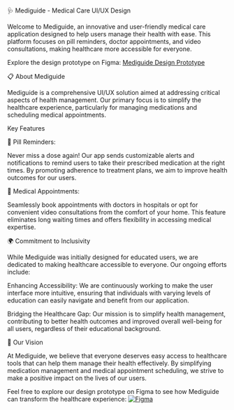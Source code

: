 🩺 Mediguide - Medical Care UI/UX Design

Welcome to Mediguide, an innovative and user-friendly medical care application designed to help users manage their health with ease. This platform focuses on pill reminders, doctor appointments, and video consultations, making healthcare more accessible for everyone.

Explore the design prototype on Figma: [Mediguide Design Prototype](https://www.figma.com/file/ePvrIDNDe6U7K8yyGQn0c8/Untitled?type=design&node-id=0%3A1&mode=design&t=S44tOipVDmG7eTKs-1 )

📋 About Mediguide

Mediguide is a comprehensive UI/UX solution aimed at addressing critical aspects of health management. Our primary focus is to simplify the healthcare experience, particularly for managing medications and scheduling medical appointments.

Key Features

💊 Pill Reminders:

Never miss a dose again! Our app sends customizable alerts and notifications to remind users to take their prescribed medication at the right times.
By promoting adherence to treatment plans, we aim to improve health outcomes for our users.

📅 Medical Appointments:

Seamlessly book appointments with doctors in hospitals or opt for convenient video consultations from the comfort of your home.
This feature eliminates long waiting times and offers flexibility in accessing medical expertise.

🌍 Commitment to Inclusivity

While Mediguide was initially designed for educated users, we are dedicated to making healthcare accessible to everyone. Our ongoing efforts include:

Enhancing Accessibility: We are continuously working to make the user interface more intuitive, ensuring that individuals with varying levels of education can easily navigate and benefit from our application.

Bridging the Healthcare Gap: Our mission is to simplify health management, contributing to better health outcomes and improved overall well-being for all users, regardless of their educational background.

🎯 Our Vision

At Mediguide, we believe that everyone deserves easy access to healthcare tools that can help them manage their health effectively. By simplifying medication management and medical appointment scheduling, we strive to make a positive impact on the lives of our users.

Feel free to explore our design prototype on Figma to see how Mediguide can transform the healthcare experience: [![Figma](https://img.shields.io/badge/Figma-%23F24E1E.svg?style=for-the-badge&logo=figma&logoColor=white)](https://www.figma.com/file/ePvrIDNDe6U7K8yyGQn0c8/Untitled?type=design&node-id=0%3A1&mode=design&t=S44tOipVDmG7eTKs-1 )


